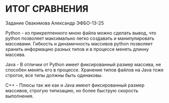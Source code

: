 # ИТОГ СРАВНЕНИЯ

Задание Овакимова Александр ЭФБО-13-25 

Python - из прикрелпенного мною файла можно сделать вывод, что python позволяет максимально легко создавать и манипулировать массивами. Гибкость и динамичность массивов python позволяет хранить информацию разных типов и в процессе менять длинну массива. 

Java - В отличии от Python имеет фиксированный размер массива, не способен менять его в процессе. Хранение типов файлов на Java тоже строгое, все типы должны быть одинаковы.

С++ - Плюсы так же как и Java имеют фиксированный размер массивов, строгую типизацию, но более быструю скорость выполнения.
